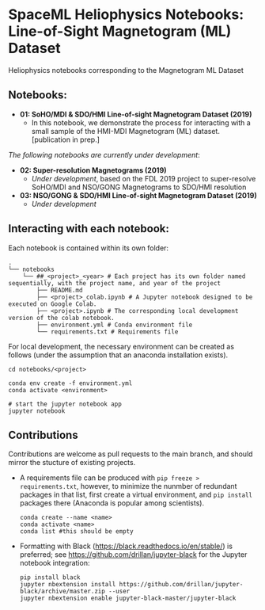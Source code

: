 # SpaceML Heliophysics Notebooks: Line-of-Sight Magnetogram (ML) Dataset

Heliophysics notebooks corresponding to the Magnetogram ML Dataset

## Notebooks:

* **01: SoHO/MDI & SDO/HMI Line-of-sight Magnetogram Dataset (2019)**
  * In this notebook, we demonstrate the process for interacting with a small sample of the HMI-MDI Magnetogram (ML) dataset. [publication in prep.]
  

*The following notebooks are currently under development*:

* **02: Super-resolution Magnetograms (2019)**
  * *Under development*, based on the FDL 2019 project to super-resolve SoHO/MDI and NSO/GONG Magnetograms to SDO/HMI resolution
* **03: NSO/GONG & SDO/HMI Line-of-sight Magnetogram Dataset (2019)**
  * *Under development*


## Interacting with each notebook:

Each notebook is contained within its own <project> folder:

```
.
└── notebooks
    └── ##_<project>_<year> # Each project has its own folder named sequentially, with the project name, and year of the project
        ├── README.md
        ├── <project>_colab.ipynb # A Jupyter notebook designed to be executed on Google Colab.
        ├── <project>.ipynb # The corresponding local development version of the colab notebook.
        ├── environment.yml # Conda environment file
        └── requirements.txt # Requirements file

```

For local development, the necessary environment can be created as follows (under the assumption that an anaconda installation exists).

```
cd notebooks/<project>
```

```
conda env create -f environment.yml
conda activate <environment>
```

```
# start the jupyter notebook app
jupyter notebook
```

## Contributions

Contributions are welcome as pull requests to the main branch, and should mirror the stucture of existing projects.

* A requirements file can be produced with `pip freeze > requirements.txt`, however, to minimize the nunmber of redundant packages in that list, first create a virtual environment, and `pip install` packages there (Anaconda is popular among scientists).

  ```
  conda create --name <name>
  conda activate <name>
  conda list #this should be empty
  ```

  

* Formatting with Black (https://black.readthedocs.io/en/stable/) is preferred; see https://github.com/drillan/jupyter-black for the Jupyter notebook integration:

  ```
  pip install black
  jupyter nbextension install https://github.com/drillan/jupyter-black/archive/master.zip --user
  jupyter nbextension enable jupyter-black-master/jupyter-black
  ```

  
